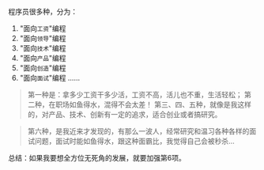 程序员很多种，分为：

1. "面向`工资`"编程
2. "面向`领导`"编程
3. "面向`技术`"编程
4. "面向`产品`"编程
5. "面向`创造`"编程
6. "面向`面试`"编程
 ……

> 第一种是：拿多少工资干多少活，工资不高，活儿也不重，生活轻松；
> 第二种，在职场如鱼得水，混得不会太差！
> 第三、四、五种，就像是我这样的，对产品、技术、创新有一定的追求，适合创业或者搞研究。

> 第六种，是我近来才发现的，有那么一波人，经常研究和温习各种各样的面试问题，面试时能如鱼得水，跟这种面霸比，我觉得自己会被秒杀…

总结：如果我要想全方位无死角的发展，就要加强第6项。